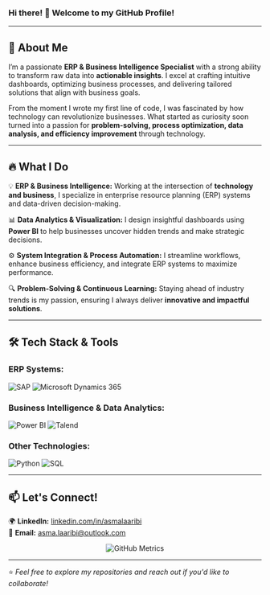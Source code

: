 ### Hi there! 👋 Welcome to my GitHub Profile!

---

## 🚀 About Me

I’m a passionate **ERP & Business Intelligence Specialist** with a strong ability to transform raw data into **actionable insights**. I excel at crafting intuitive dashboards, optimizing business processes, and delivering tailored solutions that align with business goals.

From the moment I wrote my first line of code, I was fascinated by how technology can revolutionize businesses. What started as curiosity soon turned into a passion for **problem-solving, process optimization, data analysis, and efficiency improvement** through technology.

---

## 🔥 What I Do

💡 **ERP & Business Intelligence:** Working at the intersection of **technology and business**, I specialize in enterprise resource planning (ERP) systems and data-driven decision-making.

📊 **Data Analytics & Visualization:** I design insightful dashboards using **Power BI** to help businesses uncover hidden trends and make strategic decisions.

⚙️ **System Integration & Process Automation:** I streamline workflows, enhance business efficiency, and integrate ERP systems to maximize performance.

🔍 **Problem-Solving & Continuous Learning:** Staying ahead of industry trends is my passion, ensuring I always deliver **innovative and impactful solutions**.

---

## 🛠 Tech Stack & Tools

### **ERP Systems:**
![SAP](https://img.shields.io/badge/SAP-%23007dba.svg?&style=for-the-badge&logo=sap&logoColor=white)
![Microsoft Dynamics 365](https://img.shields.io/badge/Microsoft%20Dynamics%20365-%23007dba.svg?&style=for-the-badge&logo=microsoft&logoColor=white)

### **Business Intelligence & Data Analytics:**
![Power BI](https://img.shields.io/badge/Power%20BI-%23F2C811.svg?&style=for-the-badge&logo=power-bi&logoColor=white)
![Talend](https://img.shields.io/badge/Talend-%2300A8E1.svg?&style=for-the-badge&logo=talend&logoColor=white)

### **Other Technologies:**
![Python](https://img.shields.io/badge/Python-3776AB?style=for-the-badge&logo=python&logoColor=white)
![SQL](https://img.shields.io/badge/SQL-%230074C8.svg?&style=for-the-badge&logo=sqlite&logoColor=white)

---

## 📫 Let's Connect!

🌍 **LinkedIn:** [linkedin.com/in/asmalaaribi](#)  
📩 **Email:** asma.laaribi@outlook.com 


<p align="center">
  <img src="https://raw.githubusercontent.com/asmalaaribi13/asmalaaribi13/main/github-metrics.svg" alt="GitHub Metrics"/>
</p>

---

⭐️ *Feel free to explore my repositories and reach out if you'd like to collaborate!*
